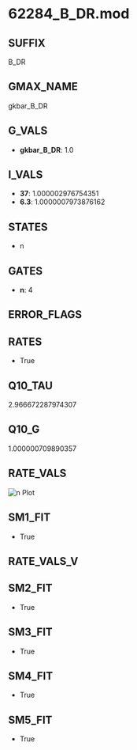 # 62284_B_DR.mod

## SUFFIX

B_DR

## GMAX_NAME

gkbar_B_DR

## G_VALS

- **gkbar_B_DR**: 1.0

## I_VALS

- **37**: 1.000002976754351
- **6.3**: 1.0000007973876162

## STATES

- n

## GATES

- **n**: 4

## ERROR_FLAGS


## RATES

- True

## Q10_TAU

2.966672287974307

## Q10_G

1.000000709890357

## RATE_VALS

![n Plot](/Users/pbozelos/Dropbox/icg-Chai-Panos/supermodels/output_markdown_files/K/62284_B_DR.mod/images/n.png)

## SM1_FIT

- True

## RATE_VALS_V

## SM2_FIT

- True

## SM3_FIT

- True

## SM4_FIT

- True

## SM5_FIT

- True

